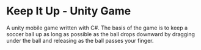 # Keep It Up - Unity Game
A unity mobile game written with C#. The basis of the game is to keep a soccer ball up as long as possible
as the ball drops downward by dragging under the ball and releasing as the ball passes your finger.
